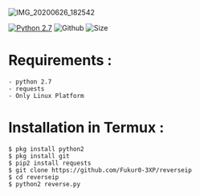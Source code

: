 ![IMG_20200626_182542](https://user-images.githubusercontent.com/59508497/85852637-2f72e080-b7db-11ea-8fa9-1dae84f77352.JPG)

[![Python 2.7](https://img.shields.io/badge/python-2.7-yellow.svg)](https://www.python.org/)
![Github](https://img.shields.io/github/stars/FUKUR0-3XP/reverseip?style=social)
![Size](https://img.shields.io/github/languages/code-size/FUKUR0-3XP/reverseip?label=Size%20Code)

# Requirements :

```
- python 2.7
- requests
- Only Linux Platform
```
# Installation in Termux :

```
$ pkg install python2
$ pkg install git
$ pip2 install requests
$ git clone https://github.com/Fukur0-3XP/reverseip
$ cd reverseip
$ python2 reverse.py
```
